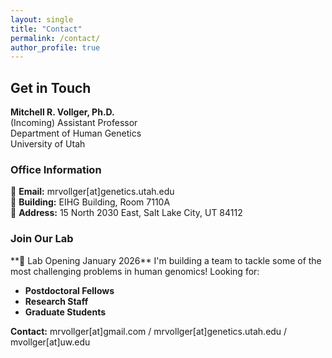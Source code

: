 ```yaml
---
layout: single
title: "Contact"
permalink: /contact/
author_profile: true
---
```


## Get in Touch

**Mitchell R. Vollger, Ph.D.**  
(Incoming) Assistant Professor  
Department of Human Genetics  
University of Utah

### Office Information

📧 **Email:** mrvollger[at]genetics.utah.edu  
🏢 **Building:** EIHG Building, Room 7110A  
📍 **Address:** 15 North 2030 East, Salt Lake City, UT 84112

### Join Our Lab

<div class="notice--success" markdown="1">
**🔬 Lab Opening January 2026**  
I'm building a team to tackle some of the most challenging problems in human genomics! Looking for:

- **Postdoctoral Fellows**
- **Research Staff**
- **Graduate Students**

**Contact:** mrvollger[at]gmail.com / mrvollger[at]genetics.utah.edu / mvollger[at]uw.edu

</div>
